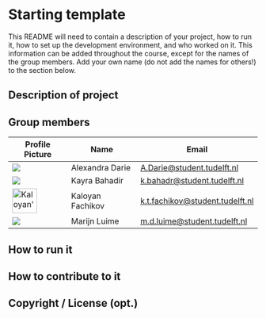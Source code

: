# Starting template

This README will need to contain a description of your project, how to run it, how to set up the development environment, and who worked on it.
This information can be added throughout the course, except for the names of the group members.
Add your own name (do not add the names for others!) to the section below.

## Description of project

## Group members

| Profile Picture | Name | Email |
|---|---|---|
| ![](https://eu.ui-avatars.com/api/?name=AD&length=4&size=50&color=DDD&background=777&font-size=0.325) | Alexandra Darie | A.Darie@student.tudelft.nl |
| ![](https://eu.ui-avatars.com/api/?name=KAYB&length=4&size=50&color=DDD&background=777&font-size=0.325) | Kayra Bahadir | k.bahadr@student.tudelft.nl|
| <img src="https://gitlab.ewi.tudelft.nl/uploads/-/system/user/avatar/4905/avatar.png?width=90" alt="Kaloyan's picture" width="50"/> | Kaloyan Fachikov | k.t.fachikov@student.tudelft.nl|
| ![](https://eu.ui-avatars.com/api/?name=MARL&length=4&size=50&color=DDD&background=777&font-size=0.325) | Marijn Luime | m.d.luime@student.tudelft.nl|

<!-- Instructions (remove once assignment has been completed -->
<!-- - Add (only!) your own name to the table above (use Markdown formatting) -->
<!-- - Mention your *student* email address -->
<!-- - Preferably add a recognizable photo, otherwise add your GitLab photo -->
<!-- - (please make sure the photos have the same size) --> 

## How to run it

## How to contribute to it

## Copyright / License (opt.)
